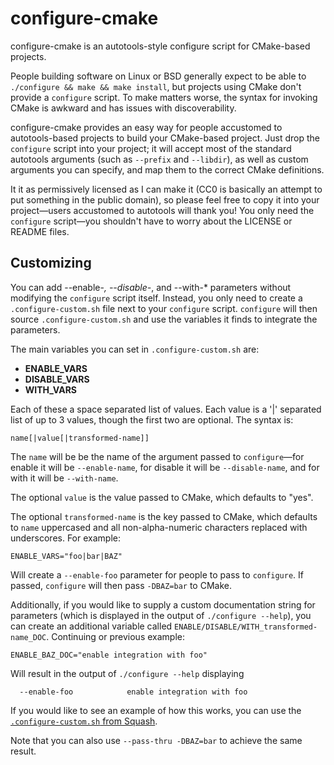 # configure-cmake

configure-cmake is an autotools-style configure script for CMake-based
projects.

People building software on Linux or BSD generally expect to be able
to `./configure && make && make install`, but projects using CMake
don't provide a `configure` script.  To make matters worse, the syntax
for invoking CMake is awkward and has issues with discoverability.

configure-cmake provides an easy way for people accustomed to
autotools-based projects to build your CMake-based project.  Just drop
the `configure` script into your project; it will accept most of the
standard autotools arguments (such as `--prefix` and `--libdir`), as
well as custom arguments you can specify, and map them to the correct
CMake definitions.

It it as permissively licensed as I can make it (CC0 is basically an
attempt to put something in the public domain), so please feel free to
copy it into your project—users accustomed to autotools will thank
you!  You only need the `configure` script—you shouldn't have to worry
about the LICENSE or README files.

## Customizing

You can add --enable-*, --disable-*, and --with-* parameters without
modifying the `configure` script itself.  Instead, you only need to
create a `.configure-custom.sh` file next to your `configure` script.
`configure` will then source `.configure-custom.sh` and use the
variables it finds to integrate the parameters.

The main variables you can set in `.configure-custom.sh` are:

* **ENABLE_VARS**
* **DISABLE_VARS**
* **WITH_VARS**

Each of these a space separated list of values.  Each value is a '|'
separated list of up to 3 values, though the first two are optional.
The syntax is:

```
name[|value[|transformed-name]]
```

The `name` will be be the name of the argument passed to
`configure`—for enable it will be `--enable-name`, for disable it will
be `--disable-name`, and for with it will be `--with-name`.

The optional `value` is the value passed to CMake, which defaults to
"yes".

The optional `transformed-name` is the key passed to CMake, which
defaults to `name` uppercased and all non-alpha-numeric characters
replaced with underscores.  For example:

```
ENABLE_VARS="foo|bar|BAZ"
```

Will create a `--enable-foo` parameter for people to pass to
`configure`.  If passed, `configure` will then pass `-DBAZ=bar` to
CMake.

Additionally, if you would like to supply a custom documentation
string for parameters (which is displayed in the output of
`./configure --help`), you can create an additional variable called
`ENABLE/DISABLE/WITH_transformed-name_DOC`.  Continuing or previous
example:

```
ENABLE_BAZ_DOC="enable integration with foo"
```

Will result in the output of `./configure --help` displaying

```
  --enable-foo            enable integration with foo
```

If you would like to see an example of how this works, you can use the
[`.configure-custom.sh` from Squash](https://github.com/quixdb/squash/blob/master/.configure-custom.sh).

Note that you can also use `--pass-thru -DBAZ=bar` to achieve the same
result.
